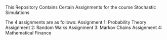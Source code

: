 This Repository Contains Certain Assignments for the course Stochastic Simulations

The 4 assignments are as follows:
Assignment 1: Probability Theory
Assignment 2: Random Walks
Assignment 3: Markov Chains
Assignment 4: Mathematical Finance
